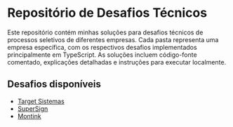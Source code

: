 # Repositório de Desafios Técnicos

Este repositório contém minhas soluções para desafios técnicos de processos seletivos de diferentes empresas. Cada pasta representa uma empresa específica, com os respectivos desafios implementados principalmente em TypeScript. As soluções incluem código-fonte comentado, explicações detalhadas e instruções para executar localmente.

## Desafios disponíveis

- [Target Sistemas](./target-sistemas/README.md)
- [SuperSign](./supersign/README.md)
- [Montink](./montink/README.md)

<!-- apenas testando o ignored build step do deploy na Vercel -->
<!-- Ignored Build Step
When a commit is pushed to the Git repository that is connected with your Project, its SHA will determine if a new Build has to be issued. If the SHA was deployed before, no new Build will be issued.
You can customize this behavior with a command that exits with code 1 (new Build needed) or code 0. -->

